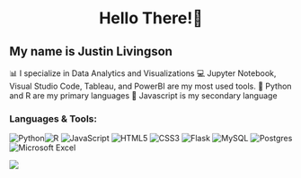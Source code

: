# <p align="center">Hello There!👋</p>

## My name is Justin Livingson 
📊 I specialize in Data Analytics and Visualizations
💻 Jupyter Notebook, Visual Studio Code, Tableau, and PowerBI are my most used tools.
💪 Python and R are my primary languages
🌱 Javascript is my secondary language


### Languages & Tools:

<img alt="Python" src="https://img.shields.io/badge/python-%2314354C.svg?style=for-the-badge&logo=python&logoColor=white"/><img alt="R" src="https://img.shields.io/badge/r-%23276DC3.svg?style=for-the-badge&logo=r&logoColor=white"/>
<img alt="JavaScript" src="https://img.shields.io/badge/javascript-%23323330.svg?style=for-the-badge&logo=javascript&logoColor=%23F7DF1E"/>
<img alt="HTML5" src="https://img.shields.io/badge/html5-%23E34F26.svg?style=for-the-badge&logo=html5&logoColor=white"/>
<img alt="CSS3" src="https://img.shields.io/badge/css3-%231572B6.svg?style=for-the-badge&logo=css3&logoColor=white"/>
<img alt="Flask" src="https://img.shields.io/badge/flask-%23000.svg?style=for-the-badge&logo=flask&logoColor=white"/>
<img alt="MySQL" src="https://img.shields.io/badge/mysql-%2300f.svg?style=for-the-badge&logo=mysql&logoColor=white"/>
<img alt="Postgres" src ="https://img.shields.io/badge/postgres-%23316192.svg?style=for-the-badge&logo=postgresql&logoColor=white"/>
<img alt="Microsoft Excel" src="https://img.shields.io/badge/Microsoft_Excel-217346?style=for-the-badge&logo=microsoft-excel&logoColor=white" />

 
 
 
<a href="https://github.com/j89livingston">
  <img align="center" src="https://github-readme-stats.vercel.app/api?username=j89livingston&show_icons=true&theme=radical"/>
</a>





